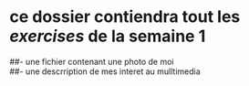 # ce dossier contiendra tout les *exercises* de la semaine 1

##- une fichier contenant une photo de moi <br>
##- une descrription de mes interet au mulltimedia
